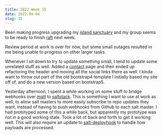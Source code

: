 ```yaml
---
title: 2022 Week 35
date: 2022-09-04
slug: 35
---
```


Been making progress upgrading my [island sanctuary] and my group seems to be ready to finish [raft] next week.

Review period at work is over for now, but some small outages resulted in me being unable to progress on other larger tasks.

<!--more-->

Whenever I sit down to try to update something small, I tend to update some unrelated stuff as well. Added a [contact] page and then ended up refactoring the header and moving all the social links there as well. I kinda want to throw out part of the old bootstrap4 template I initially based my site off of, and do a new version based on bootstrap5.

<time datetime="2022-09-03" title="2022-09-03">Yesterday</time> afternoon, I spent a while working on some stuff to bridge webhooks over [mqtt] to [saltstack]. This is something I want to use at work as well, to allow salt masters to more easily subscribe to repo updates they want, instead of having to push webhooks from Github to each salt master. I had prototyped some of this a while back, but apparently my prototype was not in a good working state. Took a lot of back and forth to get it working well. This will also require an update to [salt-deployhook] to handle how payloads are processed.

[island sanctuary]: https://na.finalfantasyxiv.com/lodestone/playguide/contentsguide/island_sanctuary/
[raft]: https://store.steampowered.com/app/648800/Raft/
[contact]: /contact
[mqtt]: /tags/mqtt
[salt-mqtt]: https://github.com/kfdm/salt-mqtt
[saltstack]: /tags/saltstack
[salt-deployhook]: /project/salt-deployhook

